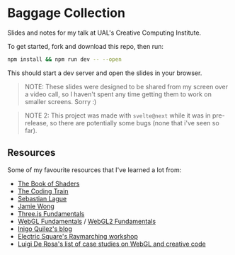 # Baggage Collection

Slides and notes for my talk at UAL's Creative Computing Institute.

To get started, fork and download this repo, then run:

```bash
npm install && npm run dev -- --open
```

This should start a dev server and open the slides in your browser.

>NOTE: These slides were designed to be shared from my screen over a video call, so I haven't spent any time getting them to work on smaller screens. Sorry :)

>NOTE 2: This project was made with `svelte@next` while it was in pre-release, so there are potentially some bugs (none that i've seen so far).

## Resources

Some of my favourite resources that I've learned a lot from:

-   [The Book of Shaders](https://thebookofshaders.com/)
-   [The Coding Train](https://www.youtube.com/user/shiffman)
-   [Sebastian Lague](https://www.youtube.com/channel/UCmtyQOKKmrMVaKuRXz02jbQ)
-   [Jamie Wong](http://jamie-wong.com/)
-   [Three.js Fundamentals](https://threejsfundamentals.org/)
-   [WebGL Fundamentals](https://webglfundamentals.org/) / [WebGL2 Fundamentals](https://webgl2fundamentals.org/)
-   [Inigo Quilez's blog](https://iquilezles.org/)
-   [Electric Square's Raymarching workshop](https://github.com/electricsquare/raymarching-workshop)
-   [Luigi De Rosa's list of case studies on WebGL and creative code](https://github.com/luruke/awesome-casestudy)